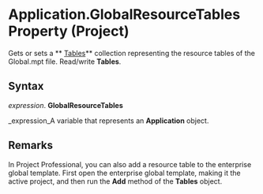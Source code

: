 
# Application.GlobalResourceTables Property (Project)

Gets or sets a  ** [Tables](f50f5d2d-a733-c5b0-16d8-e4ee98943321.md)** collection representing the resource tables of the Global.mpt file. Read/write **Tables**.


## Syntax

 _expression_. **GlobalResourceTables**

 _expression_A variable that represents an  **Application** object.


## Remarks

 In Project Professional, you can also add a resource table to the enterprise global template. First open the enterprise global template, making it the active project, and then run the **Add** method of the **Tables** object.

